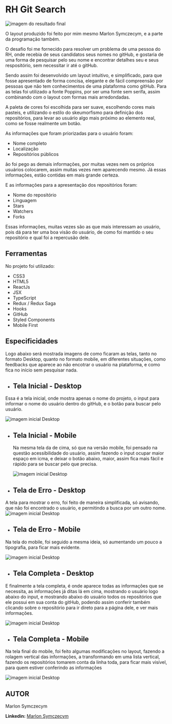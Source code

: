 # RH Git Search

![imagem do resultado final](images/result_all.png)

O layout produzido foi feito por mim mesmo Marlon Symczecym, e a parte da programação também.

O desafio foi me fornecido para resolver um problema de uma pessoa do RH, onde recebia de seus candidatos seus nomes no gitHub, e gostaria de uma forma de pesquisar pelo seu nome e encontrar detalhes seu e seus respositório, sem necessitar ir até o gitHub.

Sendo assim foi desenvolvido um layout intuitivo, e simplificado, para que fosse apresentado de forma concisa, elegante e de fácil compreensão por pessoas que não tem conhecimentos de uma plataforma como gitHub.
Para as telas foi utilizado a fonte Poppins, por ser uma fonte sem serifa, assim combinando com o layout com formas mais arredondadas.

A paleta de cores foi escolhida para ser suave, escolhendo cores mais pasteis, e utilizando o estilo do skeumorfismo para definição dos repositórios, para levar ao usuário algo mais próximo ao elemento real, como se fosse realmente um botão.

As informações que foram priorizadas para o usuário foram:

- Nome completo
- Localização
- Repositórios públicos

ão foi pego as demais informações, por muitas vezes nem os próprios usuários colocarem, assim muitas vezes nem aparecendo mesmo.
Já essas informações, estão contidas em mais grande certeza.

E as informações para a apresentação dos repositórios foram:

- Nome do repositório
- Linguagem
- Stars
- Watchers
- Forks

Essas informações, muitas vezes são as que mais interessam ao usuário, pois dá para ter uma boa visão do usuário, de como foi mantido o seu repositório e qual foi a repercusão dele.

## Ferramentas

No projeto foi utilizado:

- CSS3
- HTML5
- ReactJs
- JSX
- TypeScript
- Redux / Redux Saga
- Hooks
- GitHub
- Styled Components
- Mobile First

## Especificidades

Logo abaixo será mostrada imagens de como ficaram as telas, tanto no formato Desktop, quanto no formato mobile, em diferentes situações, como feedbacks que aparece ao não encotrar o usuário na plataforma, e como fica no início sem pesquisar nada.

- ## Tela Inicial - Desktop

Essa é a tela inicial, onde mostra apenas o nome do projeto, o input para informar o nome do usuário dentro do gitHub, e o botão para buscar pelo usuário.

![imagem inicial Desktop](images/result_initial.png)

- ## Tela Inicial - Mobile

  Na mesma tela da de cima, só que na versão mobile, foi pensado na questão acessibilidade do usuário, assim fazendo o input ocupar maior espaço em icma, e deixar o botão abaixo, maior, assim fica mais fácil e rápido para se buscar pelo que precisa.

  ![imagem inicial Desktop](images/result_initial_mobile.png)

- ## Tela de Erro - Desktop

A tela para mostrar o erro, foi feito de maneira simplificada, só avisando, que não foi encontrado o usuário, e permitindo a busca por um outro nome.
![imagem inicial Desktop](images/result_error.png)

- ## Tela de Erro - Mobile

Na tela do mobile, foi seguido a mesma ideia, só aumentando um pouco a tipografia, para ficar mais evidente.

![imagem inicial Desktop](images/result_error_mobile.png)

- ## Tela Completa - Desktop

E finalmente a tela completa, é onde aparece todas as informações que se necessita, as informações já ditas lá em cima, mostrando o usuário logo abaixo do input, e mostrando abaixo do usuário todos os repositórios que ele possui em sua conta do gitHub, podendo assim conferir também clicando sobre o repositório para ir direto para a página dele, e ver mais informações.

![imagem inicial Desktop](images/result_all.png)

- ## Tela Completa - Mobile

Na tela final do mobile, foi feito algumas modificações no layout, fazendo a rolagem vertical das informações, a transformando em uma lista vertical, fazendo os repositórios tomarem conta da linha toda, para ficar mais visível, para quem estiver conferindo as informações

![imagem inicial Desktop](images/result_all_mobile.png)

## AUTOR

Marlon Symczecym

**Linkedin:** [Marlon Symczecym](https://www.linkedin.com/in/marlonsymczecym/)
